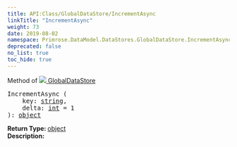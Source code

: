 ```yaml
---
title: API:Class/GlobalDataStore/IncrementAsync
linkTitle: "IncrementAsync"
weight: 73
date: 2019-08-02
namespace: Primrose.DataModel.DataStores.GlobalDataStore.IncrementAsync
deprecated: false
no_list: true
toc_hide: true
---
```

Method of <a href="/docs/api-reference/Class/GlobalDataStore"><img src="/icons/silk/database_world.png"/>&nbsp;GlobalDataStore</a>
<pre class="method-declaration">
IncrementAsync (
    key: <a class="type" href="/docs/api-reference/System/string">string</a>,
    delta: <a class="type" href="/docs/api-reference/System/Primitives#int32">int</a> = <a class="default-param int-param">1</a>
): <a class="type" href="/docs/api-reference/System/object">object</a></pre>
<b>Return Type: </b>
<a class="type" href="/docs/api-reference/System/object">object</a>
<br/>
<b>Description: </b>